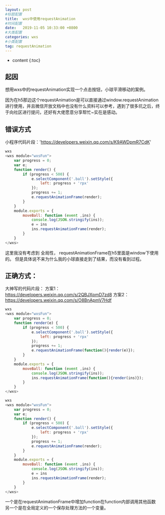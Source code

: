 ```yaml
---
layout: post
#标题配置
title:  wxs中使用requestAnimation
#时间配置
date:   2019-11-05 10:33:00 +0800
#大类配置
categories: wxs
#小类配置
tag: requestAnimation
---
```


* content
{:toc}

起因
-----
想用wxs中的requestAnimation实现一个点击按钮，小球平滑移动的案例。

因为在h5那边这个requestAnimation是可以直接通过window.requestAnimation进行使用，并且微信开放文档中也没有什么资料可以参考，遇到了很多坑之后，终于向社区进行提问，还好有大佬愿意分享帮忙~实在是感动。

错误方式
-----
小程序代码片段：'https://developers.weixin.qq.com/s/K9AWDpmR7CdK'

```js
wxs
<wxs module="wxsFun">
    var progress = 0;
    var e;
    function render() {
        if (progress < 500) {
            e.selectComponent('.ball').setStyle({
                left: progress + 'rpx'
            });
            progress += 1;
            e.requestAnimationFrame(render);
        }
    }
    module.exports = {
        moveBall: function (event ,ins) {
            console.log(JSON.stringify(ins));
            e = ins
            ins.requestAnimationFrame(render);
        }
    }
</wxs>
```

这里我没有考虑到 全局性， requestAnimationFrame在h5里面是window下使用的。
但是具体说不来为什么我的小球直接走到了结果，而没有看到过程。

正确方式：
------
大神写的代码片段：
方案1：https://developers.weixin.qq.com/s/2QBJXpmD7zd8
方案2：https://developers.weixin.qq.com/s/O8BnApmV7Hdf
```js
wxs
<wxs module="wxsFun">
    var progress = 0;
    function render(e) {
        if (progress < 500) {
            e.selectComponent('.ball').setStyle({
                left: progress + 'rpx'
            });
            progress += 1;
            e.requestAnimationFrame(function(){render(e)});
        }
    }
    module.exports = {
        moveBall: function (event ,ins) {
            console.log(JSON.stringify(ins));
            ins.requestAnimationFrame(function(){render(ins)});
        }
    }
</wxs>
```
```js
wxs
<wxs module="wxsFun">
    var progress = 0;
    var e;
    function render() {
        if (progress < 500) {
            e.selectComponent('.ball').setStyle({
                left: progress + 'rpx'
            });
            progress += 1;
            e.requestAnimationFrame(render);
        }
    }
    module.exports = {
        moveBall: function (event ,ins) {
            console.log(JSON.stringify(ins));
            e = ins
            ins.requestAnimationFrame(render);
        }
    }
</wxs>

```
一个是在requestAnimationFrame中增加function在function内部调用其他函数
另一个是在全局定义的一个保存处理方法的一个变量。




